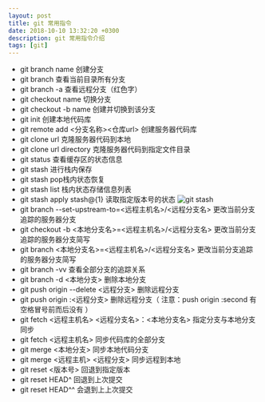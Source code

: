 ```yaml
---
layout: post
title: git 常用指令
date: 2018-10-10 13:32:20 +0300
description: git 常用指令介绍
tags: [git]
---
```


* git branch name 创建分支
* git branch 查看当前目录所有分支
* git branch -a 查看远程分支（红色字）
* git checkout name 切换分支
* git checkout -b name 创建并切换到该分支
* git init 创建本地代码库
* git remote add <分支名称><仓库url> 创建服务器代码库
* git clone url 克隆服务器代码到本地
* git clone url directory 克隆服务器代码到指定文件目录
* git status 查看缓存区的状态信息
* git stash 进行栈内保存
* git stash pop栈内状态恢复
* git stash list 栈内状态存储信息列表
* git stash apply stash@{1} 读取指定版本号的状态
![git stash]({{site.baseurl}}/assets/img/2018.10.10/2018.10.10.png)
* git branch --set-upstream-to=<远程主机名>/<远程分支名> 更改当前分支追踪的服务器分支
* git checkout -b <本地分支名>=<远程主机名>/<远程分支名> 更改当前分支追踪的服务器分支简写
* git branch <本地分支名>=<远程主机名>/<远程分支名> 更改当前分支追踪的服务器分支简写
* git branch -vv 查看全部分支的追踪关系
* git branch -d <本地分支>  删除本地分支
* git push origin --delete <远程分支>  删除远程分支
* git push origin :<远程分支>   删除远程分支（ 注意：push origin :second  有空格冒号前而后没有 ）
* git fetch <远程主机名> <远程分支名>：<本地分支名>  指定分支与本地分支同步
* git fetch <远程主机名>  同步代码库的全部分支
* git merge <本地分支> 同步本地代码分支
* git merge <远程主机> <远程分支> 同步远程到本地
* git reset <版本号>  回退到指定版本
* git reset HEAD^ 回退到上次提交
* git reset HEAD^^ 会退到上上次提交